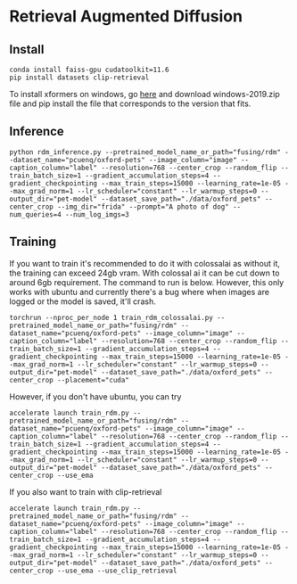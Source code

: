 # Retrieval Augmented Diffusion
## Install
```
conda install faiss-gpu cudatoolkit=11.6
pip install datasets clip-retrieval
```
To install xformers on windows, go [here](https://github.com/facebookresearch/xformers/actions/runs/3543179717) and download windows-2019.zip file and pip install the file that corresponds to the version that fits.
## Inference
```
python rdm_inference.py --pretrained_model_name_or_path="fusing/rdm" --dataset_name="pcuenq/oxford-pets" --image_column="image" --caption_column="label" --resolution=768 --center_crop --random_flip --train_batch_size=1 --gradient_accumulation_steps=4 --gradient_checkpointing --max_train_steps=15000 --learning_rate=1e-05 --max_grad_norm=1 --lr_scheduler="constant" --lr_warmup_steps=0 --output_dir="pet-model" --dataset_save_path="./data/oxford_pets" --center_crop --img_dir="frida" --prompt="A photo of dog" --num_queries=4 --num_log_imgs=3
```
## Training
If you want to train it's recommended to do it with colossalai as without it, the training can exceed 24gb vram. With colossal ai it can be cut down to around 6gb requirement. The command to run is below. However, this only works with ubuntu and currently there's a bug where when images are logged or the model is saved, it'll crash.
```
torchrun --nproc_per_node 1 train_rdm_colossalai.py --pretrained_model_name_or_path="fusing/rdm" --dataset_name="pcuenq/oxford-pets" --image_column="image" --caption_column="label" --resolution=768 --center_crop --random_flip --train_batch_size=1 --gradient_accumulation_steps=4 --gradient_checkpointing --max_train_steps=15000 --learning_rate=1e-05 --max_grad_norm=1 --lr_scheduler="constant" --lr_warmup_steps=0 --output_dir="pet-model" --dataset_save_path="./data/oxford_pets" --center_crop --placement="cuda"
```

However, if you don't have ubuntu, you can try

```
accelerate launch train_rdm.py --pretrained_model_name_or_path="fusing/rdm" --dataset_name="pcuenq/oxford-pets" --image_column="image" --caption_column="label" --resolution=768 --center_crop --random_flip --train_batch_size=1 --gradient_accumulation_steps=4 --gradient_checkpointing --max_train_steps=15000 --learning_rate=1e-05 --max_grad_norm=1 --lr_scheduler="constant" --lr_warmup_steps=0 --output_dir="pet-model" --dataset_save_path="./data/oxford_pets" --center_crop --use_ema
```
If you also want to train with clip-retrieval
```
accelerate launch train_rdm.py --pretrained_model_name_or_path="fusing/rdm" --dataset_name="pcuenq/oxford-pets" --image_column="image" --caption_column="label" --resolution=768 --center_crop --random_flip --train_batch_size=1 --gradient_accumulation_steps=4 --gradient_checkpointing --max_train_steps=15000 --learning_rate=1e-05 --max_grad_norm=1 --lr_scheduler="constant" --lr_warmup_steps=0 --output_dir="pet-model" --dataset_save_path="./data/oxford_pets" --center_crop --use_ema --use_clip_retrieval
```